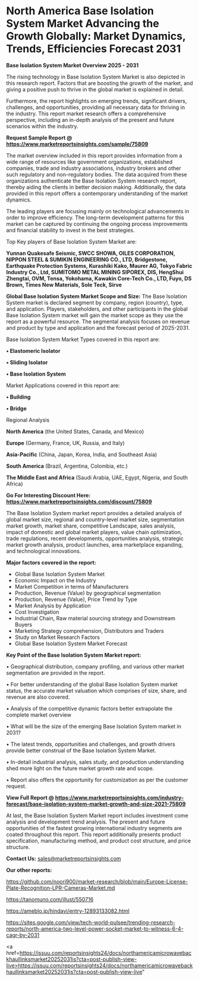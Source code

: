 # North America Base Isolation System Market Advancing the Growth Globally: Market Dynamics, Trends, Efficiencies Forecast 2031

<Strong> Base Isolation System Market Overview 2025 - 2031</strong>

The rising technology in Base Isolation System Market is also depicted in this research report. Factors that are boosting the growth of the market, and giving a positive push to thrive in the global market is explained in detail.

Furthermore, the report highlights on emerging trends, significant drivers, challenges, and opportunities, providing all necessary data for thriving in the industry. This report market research offers a comprehensive perspective, including an in-depth analysis of the present and future scenarios within the industry.

<strong>Request Sample Report @ <a href=https://www.marketreportsinsights.com/sample/75809>https://www.marketreportsinsights.com/sample/75809</a></strong>

The market overview included in this report provides information from a wide range of resources like government organizations, established companies, trade and industry associations, industry brokers and other such regulatory and non-regulatory bodies. The data acquired from these organizations authenticate the Base Isolation System research report, thereby aiding the clients in better decision making. Additionally, the data provided in this report offers a contemporary understanding of the market dynamics.

The leading players are focusing mainly on technological advancements in order to improve efficiency. The long-term development patterns for this market can be captured by continuing the ongoing process improvements and financial stability to invest in the best strategies.

Top Key players of Base Isolation System Market are:

<strong>Yunnan Quakesafe Seismic, SWCC SHOWA, OILES CORPORATION, NIPPON STEEL & SUMIKIN ENGINEERING CO., LTD, Bridgestone, Earthquake Protection Systems, Kurashiki Kako, Maurer AG, Tokyo Fabric Industry Co., Ltd, SUMITOMO METAL MINING SIPOREX, DIS, HengShui Zhengtai, OVM, Tensa, Yokohama, Kawakin Core-Tech Co., LTD, Fuyo, DS Brown, Times New Materials, Sole Teck, Sirve</strong>

<strong><b>Global Base Isolation System Market Scope and Size:</b></strong>
The Base Isolation System market is declared segment by company, region (country), type, and application. Players, stakeholders, and other participants in the global Base Isolation System market will gain the market scope as they use the report as a powerful resource. The segmental analysis focuses on revenue and product by type and application and the forecast period of 2025-2031.

Base Isolation System Market Types covered in this report are:

<strong>• Elastomeric Isolator

• Sliding Isolator

• Base Isolation System</strong>

Market Applications covered in this report are:

<strong>• Building

• Bridge</strong> 

Regional Analysis

<strong>North America</strong> (the United States, Canada, and Mexico)

<strong>Europe</strong> (Germany, France, UK, Russia, and Italy)

<strong>Asia-Pacific</strong> (China, Japan, Korea, India, and Southeast Asia)

<strong>South America</strong> (Brazil, Argentina, Colombia, etc.)

<strong>The Middle East and Africa</strong> (Saudi Arabia, UAE, Egypt, Nigeria, and South Africa)

<strong>Go For Interesting Discount Here: <a href=https://www.marketreportsinsights.com/discount/75809>https://www.marketreportsinsights.com/discount/75809</a></strong>

The Base Isolation System market report provides a detailed analysis of global market size, regional and country-level market size, segmentation market growth, market share, competitive Landscape, sales analysis, impact of domestic and global market players, value chain optimization, trade regulations, recent developments, opportunities analysis, strategic market growth analysis, product launches, area marketplace expanding, and technological innovations.

<strong><b>Major factors covered in the report:</b></strong>
<ul>
  <li>Global Base Isolation System Market </li>
  <li>Economic Impact on the Industry</li>
  <li>Market Competition in terms of Manufacturers</li>
  <li>Production, Revenue (Value) by geographical segmentation</li>
  <li>Production, Revenue (Value), Price Trend by Type</li>
  <li>Market Analysis by Application</li>
  <li>Cost Investigation</li>
  <li>Industrial Chain, Raw material sourcing strategy and Downstream Buyers</li>
  <li>Marketing Strategy comprehension, Distributors and Traders</li>
  <li>Study on Market Research Factors</li>
  <li>Global Base Isolation System Market Forecast</li>
</ul>

<strong><b>Key Point of the Base Isolation System Market report:</b></strong>

• Geographical distribution, company profiling, and various other market segmentation are provided in the report.

• For better understanding of the global Base Isolation System market status, the accurate market valuation which comprises of size, share, and revenue are also covered.

• Analysis of the competitive dynamic factors better extrapolate the complete market overview

• What will be the size of the emerging Base Isolation System market in 2031?

• The latest trends, opportunities and challenges, and growth drivers provide better construal of the Base Isolation System Market.

• In-detail industrial analysis, sales study, and production understanding shed more light on the future market growth rate and scope.

• Report also offers the opportunity for customization as per the customer request.

<strong><b>View Full Report @ <a href=https://www.marketreportsinsights.com/industry-forecast/base-isolation-system-market-growth-and-size-2021-75809>https://www.marketreportsinsights.com/industry-forecast/base-isolation-system-market-growth-and-size-2021-75809</a></b></strong>


At last, the Base Isolation System Market report includes investment come analysis and development trend analysis. The present and future opportunities of the fastest growing international industry segments are coated throughout this report. This report additionally presents product specification, manufacturing method, and product cost structure, and price structure.

<strong>Contact Us:</strong>
sales@marketreportsinsights.com

<strong>Our other reports:</strong>

<a href=https://github.com/noori900/market-research/blob/main/Europe-License-Plate-Recognition-LPR-Cameras-Market.md>https://github.com/noori900/market-research/blob/main/Europe-License-Plate-Recognition-LPR-Cameras-Market.md</a>

<a href=https://tanomuno.com/illust/550716>https://tanomuno.com/illust/550716</a>

<a href=https://ameblo.jp/hindavi/entry-12893133082.html>https://ameblo.jp/hindavi/entry-12893133082.html</a>

<a href=https://sites.google.com/view/tech-world-pulsee/trending-research-reports/north-america-two-level-power-socket-market-to-witness-6-4-cagr-by-2031>https://sites.google.com/view/tech-world-pulsee/trending-research-reports/north-america-two-level-power-socket-market-to-witness-6-4-cagr-by-2031</a>

<a href=https://issuu.com/reportsinsights24/docs/northamericamicrowavebackhaullinksmarket20252031is?cta=post-publish-view-live>https://issuu.com/reportsinsights24/docs/northamericamicrowavebackhaullinksmarket20252031is?cta=post-publish-view-live</a>"
